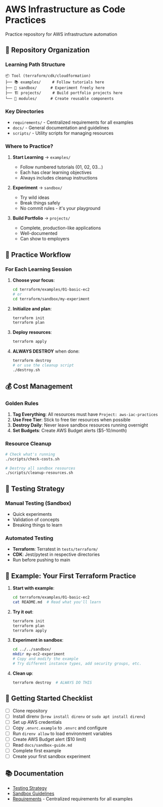 # AWS Infrastructure as Code Practices

Practice repository for AWS infrastructure automation

## 📂 Repository Organization

### Learning Path Structure

```
📦 Tool (terraform/cdk/cloudformation)
├── 📚 examples/     # Follow tutorials here
├── 🧪 sandbox/      # Experiment freely here
├── 🏗️ projects/     # Build portfolio projects here
└── 🧰 modules/      # Create reusable components
```

### Key Directories

- `requirements/` - Centralized requirements for all examples
- `docs/` - General documentation and guidelines
- `scripts/` - Utility scripts for managing resources

### Where to Practice?

1. **Start Learning** → `examples/`
   - Follow numbered tutorials (01, 02, 03...)
   - Each has clear learning objectives
   - Always includes cleanup instructions

2. **Experiment** → `sandbox/`
   - Try wild ideas
   - Break things safely
   - No commit rules - it's your playground

3. **Build Portfolio** → `projects/`
   - Complete, production-like applications
   - Well-documented
   - Can show to employers

## 🎯 Practice Workflow

### For Each Learning Session

1. **Choose your focus**:
   ```bash
   cd terraform/examples/01-basic-ec2
   # or
   cd terraform/sandbox/my-experiment
   ```

2. **Initialize and plan**:
   ```bash
   terraform init
   terraform plan
   ```

3. **Deploy resources**:
   ```bash
   terraform apply
   ```

4. **ALWAYS DESTROY** when done:
   ```bash
   terraform destroy
   # or use the cleanup script
   ./destroy.sh
   ```

## 💰 Cost Management

### Golden Rules
1. **Tag Everything**: All resources must have `Project: aws-iac-practices`
2. **Use Free Tier**: Stick to free tier resources when possible
3. **Destroy Daily**: Never leave sandbox resources running overnight
4. **Set Budgets**: Create AWS Budget alerts ($5-10/month)

### Resource Cleanup
```bash
# Check what's running
./scripts/check-costs.sh

# Destroy all sandbox resources
./scripts/cleanup-resources.sh
```

## 🧪 Testing Strategy

### Manual Testing (Sandbox)
- Quick experiments
- Validation of concepts
- Breaking things to learn

### Automated Testing
- **Terraform**: Terratest in `tests/terraform/`
- **CDK**: Jest/pytest in respective directories
- Run before pushing to main

## 📝 Example: Your First Terraform Practice

1. **Start with example**:
   ```bash
   cd terraform/examples/01-basic-ec2
   cat README.md  # Read what you'll learn
   ```

2. **Try it out**:
   ```bash
   terraform init
   terraform plan
   terraform apply
   ```

3. **Experiment in sandbox**:
   ```bash
   cd ../../sandbox/
   mkdir my-ec2-experiment
   # Copy and modify the example
   # Try different instance types, add security groups, etc.
   ```

4. **Clean up**:
   ```bash
   terraform destroy  # ALWAYS DO THIS
   ```

## 🚀 Getting Started Checklist

- [ ] Clone repository
- [ ] Install direnv (`brew install direnv` or `sudo apt install direnv`)
- [ ] Set up AWS credentials
- [ ] Copy `.envrc.example` to `.envrc` and configure
- [ ] Run `direnv allow` to load environment variables
- [ ] Create AWS Budget alert ($10 limit)
- [ ] Read `docs/sandbox-guide.md`
- [ ] Complete first example
- [ ] Create your first sandbox experiment

## 📚 Documentation

- [Testing Strategy](docs/testing-strategy.md)
- [Sandbox Guidelines](docs/sandbox-guide.md)
- [Requirements](requirements/README.md) - Centralized requirements for all examples